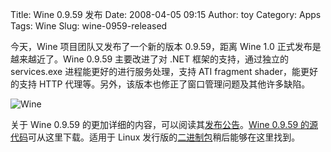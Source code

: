 Title: Wine 0.9.59 发布
Date: 2008-04-05 09:15
Author: toy
Category: Apps
Tags: Wine
Slug: wine-0959-released

今天，Wine 项目团队又发布了一个新的版本 0.9.59，距离 Wine 1.0
正式发布是越来越近了。Wine 0.9.59 主要改进了对 .NET
框架的支持，通过独立的 services.exe 进程能更好的进行服务处理，支持 ATI
fragment shader，能更好的支持 HTTP
代理等。另外，该版本也修正了窗口管理问题及其他许多缺陷。

![Wine](http://i.linuxtoy.org/i/2007/04/winehq.png)

关于 Wine 0.9.59
的更加详细的内容，可以阅读其[发布公告](http://www.winehq.org/?announce=0.9.59)。[Wine
0.9.59
的源代码](http://ibiblio.org/pub/linux/system/emulators/wine/wine-0.9.59.tar.bz2)可从这里下载。适用于
Linux
发行版的[二进制包](http://www.winehq.org/site/download)稍后能够在这里找到。
